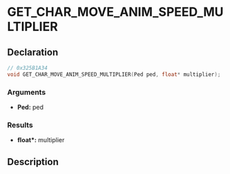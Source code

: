 # GET_CHAR_MOVE_ANIM_SPEED_MULTIPLIER

## Declaration
```cpp
// 0x325B1A34
void GET_CHAR_MOVE_ANIM_SPEED_MULTIPLIER(Ped ped, float* multiplier);
```

### Arguments
- **Ped:** ped

### Results
- **float\*:** multiplier

## Description
